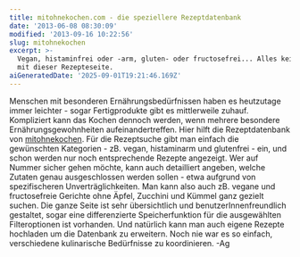 ```yaml
---
title: mitohnekochen.com - die speziellere Rezeptdatenbank
date: '2013-06-08 08:30:09'
modified: '2013-09-16 10:22:56'
slug: mitohnekochen
excerpt: >-
  Vegan, histaminfrei oder -arm, gluten- oder fructosefrei... Alles kein Problem
  mit dieser Rezepteseite.
aiGeneratedDate: '2025-09-01T19:21:46.169Z'
---
```


Menschen mit besonderen Ernährungsbedürfnissen haben es heutzutage immer leichter - sogar Fertigprodukte gibt es mittlerweile zuhauf. Kompliziert kann das Kochen dennoch werden, wenn mehrere besondere Ernährungsgewohnheiten aufeinandertreffen. Hier hilft die Rezeptdatenbank von [mitohnekochen](http://www.mitohnekochen.com/). Für die Rezeptsuche gibt man einfach die gewünschten Kategorien - zB. vegan, histaminarm und glutenfrei - ein, und schon werden nur noch entsprechende Rezepte angezeigt. Wer auf Nummer sicher gehen möchte, kann auch detailliert angeben, welche Zutaten genau ausgeschlossen werden sollen - etwa aufgrund von spezifischeren Unverträglichkeiten. Man kann also auch zB. vegane und fructosefreie Gerichte ohne Äpfel, Zucchini und Kümmel ganz gezielt suchen. Die ganze Seite ist sehr übersichtlich und benutzerInnenfreundlich gestaltet, sogar eine differenzierte Speicherfunktion für die ausgewählten Filteroptionen ist vorhanden. Und natürlich kann man auch eigene Rezepte hochladen um die Datenbank zu erweitern. Noch nie war es so einfach, verschiedene kulinarische Bedürfnisse zu koordinieren. -Ag
